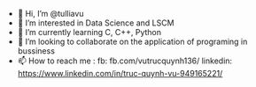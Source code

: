 - 👋 Hi, I’m @tulliavu
- 👀 I’m interested in Data Science and LSCM
- 🌱 I’m currently learning C, C++, Python
- 💞️ I’m looking to collaborate on the application of programing in bussiness
- 📫 How to reach me :
fb: fb.com/vutrucquynh136/
linkedin: https://www.linkedin.com/in/truc-quynh-vu-949165221/


